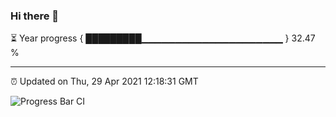 ### Hi there 👋

⏳ Year progress { █████████▁▁▁▁▁▁▁▁▁▁▁▁▁▁▁▁▁▁▁▁▁ } 32.47 %

---

⏰ Updated on Thu, 29 Apr 2021 12:18:31 GMT

![Progress Bar CI](https://github.com/liununu/liununu/workflows/Progress%20Bar%20CI/badge.svg)
